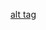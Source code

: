 

[alt tag](https://raw.github.com/MarkusQ/thinking-outside-the-framework-3-iupac/master/benzene.png)
